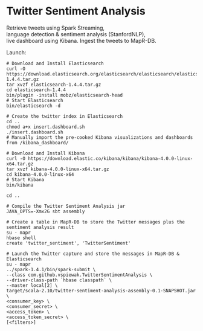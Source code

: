 Twitter Sentiment Analysis
==========================

Retrieve tweets using Spark Streaming,    
language detection & sentiment analysis (StanfordNLP),    
live dashboard using Kibana.
Ingest the tweets to MapR-DB.

Launch:

    # Download and Install Elasticsearch
    curl -O https://download.elasticsearch.org/elasticsearch/elasticsearch/elasticsearch-1.4.4.tar.gz
    tar xvzf elasticsearch-1.4.4.tar.gz
    cd elasticsearch-1.4.4
    bin/plugin -install mobz/elasticsearch-head
    # Start Elasticsearch
    bin/elasticsearch -d

    # Create the twitter index in Elasticsearch
    cd ..
    chmod a+x insert.dashboard.sh
    ./insert.dashboard.sh
    # Manually import the pre-cooked Kibana visualizations and dashboards from /kibana_dashboard/

    # Download and Install Kibana
    curl -O https://download.elastic.co/kibana/kibana/kibana-4.0.0-linux-x64.tar.gz
    tar xvzf kibana-4.0.0-linux-x64.tar.gz
    cd kibana-4.0.0-linux-x64
    # Start Kibana
    bin/kibana

    cd ..

    # Compile the Twitter Sentiment Analysis jar
    JAVA_OPTS=-Xmx2G sbt assembly

    # Create a table in MapR-DB to store the Twitter messages plus the sentiment analysis result
    su - mapr
    hbase shell
    create 'twitter_sentiment', 'TwitterSentiment'

    # Launch the Twitter capture and store the messages in MapR-DB & Elasticsearch
    su - mapr
    ../spark-1.4.1/bin/spark-submit \
    --class com.github.vspiewak.TwitterSentimentAnalysis \
    --driver-class-path `hbase classpath` \
    --master local[2] \
    target/scala-2.10/twitter-sentiment-analysis-assembly-0.1-SNAPSHOT.jar \
    <consumer_key> \
    <consumer_secret> \
    <access_token> \
    <access_token_secret> \
    [<filters>]
